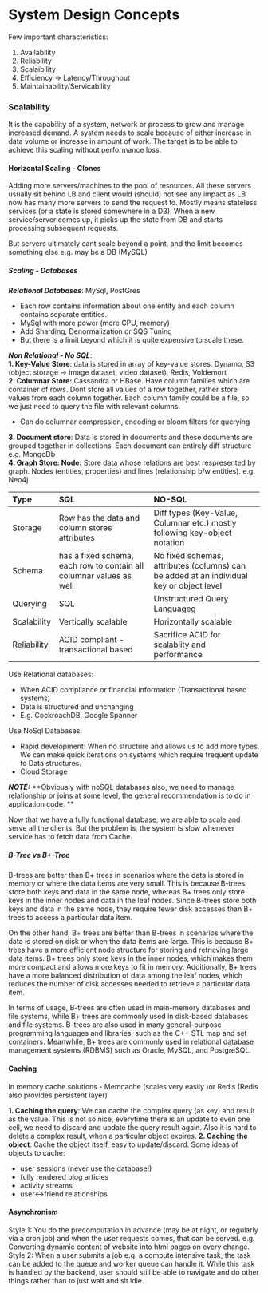# System Design Concepts

Few important characteristics:
1. Availability
2. Reliability
3. Scalaibility
4. Efficiency -> Latency/Throughput
5. Maintainability/Servicability

### Scalability
It is the capability of a system, network or process to grow and manage increased demand. A system needs to scale because of either increase in data volume 
or increase in amount of work. The target is to be able to achieve this scaling without performance loss.

#### Horizontal Scaling - Clones
Adding more servers/machines to the pool of resources. All these servers usually sit behind LB and client would (should) not see any impact as LB now has
many more servers to send the request to. Mostly means stateless services (or a state is stored somewhere in a DB). When a new service/server comes up,
it picks up the state from DB and starts processing subsequent requests.

But servers ultimately cant scale beyond a point, and the limit becomes something else e.g. may be a DB (MySQL)

##### Scaling - Databases
_**Relational Databases**_: MySql, PostGres
- Each row contains information about one entity and each column contains separate entities.
- MySql with more power (more CPU, memory)
- Add Sharding, Denormalization or SQS Tuning
- But there is a limit beyond which it is quite expensive to scale these.

_**Non Relational - No SQL**_:</br>
**1. Key-Value Store**: data is stored in array of key-value stores. Dynamo, S3 (object storage -> image dataset, video dataset), Redis, Voldemort</br>
**2. Columnar Store:** Cassandra or HBase. Have column families which are container of rows. Dont store all values of a row together, rather store values 
from each column together. Each column family could be a file, so we just need to query the file with relevant columns. 
- Can do columnar compression, encoding or bloom filters for querying </br>

**3. Document store**: Data is stored in documents and these documents are grouped together in collections. Each document can entirely diff structure e.g. MongoDb </br>
**4. Graph Store: Node:** Store data whose relations are best respresented by graph. Nodes (entities, properties) and lines (relationship b/w entities). e.g. Neo4j</br>

| Type      | SQL | NO-SQL    |
| :---        |    :----   |          :--- |
| Storage     | Row has the data and column stores attributes       | Diff types (Key-Value, Columnar etc.) mostly following key-object notation  |
| Schema      | has a fixed schema, each row to contain all columnar values as well  | No fixed schemas, attributes (columns) can be added at an individual key or object level|
| Querying    |  SQL | Unstructured Query Languageg
| Scalability    | Vertically scalable | Horizontally scalable
| Reliability    | ACID compliant - transactional based | Sacrifice ACID for scalablity and performance


Use Relational databases: 
- When ACID compliance or financial information (Transactional based systems)
- Data is structured and unchanging
- E.g. CockroachDB, Google Spanner

Use NoSql Databases:
- Rapid development: When no structure and allows us to add more types. We can make quick iterations on systems which require frequent update to Data structures.
- Cloud Storage

_**NOTE:**_
**Obviously with noSQL databases also, we need to manage relationship or joins at some level, the general recommendation is to do in application code. **

Now that we have a fully functional database, we are able to scale and serve all the clients. But the problem is, the system is slow whenever service has
to fetch data from Cache.

##### B-Tree vs B+-Tree
B-trees are better than B+ trees in scenarios where the data is stored in memory or where the data items are very small. This is because B-trees store both keys and data in the same node, whereas B+ trees only store keys in the inner nodes and data in the leaf nodes. Since B-trees store both keys and data in the same node, they require fewer disk accesses than B+ trees to access a particular data item.

On the other hand, B+ trees are better than B-trees in scenarios where the data is stored on disk or when the data items are large. This is because B+ trees have a more efficient node structure for storing and retrieving large data items. B+ trees only store keys in the inner nodes, which makes them more compact and allows more keys to fit in memory. Additionally, B+ trees have a more balanced distribution of data among the leaf nodes, which reduces the number of disk accesses needed to retrieve a particular data item.

In terms of usage, B-trees are often used in main-memory databases and file systems, while B+ trees are commonly used in disk-based databases and file systems. B-trees are also used in many general-purpose programming languages and libraries, such as the C++ STL map and set containers. Meanwhile, B+ trees are commonly used in relational database management systems (RDBMS) such as Oracle, MySQL, and PostgreSQL.

#### Caching
In memory cache solutions - Memcache (scales very easily )or Redis (Redis also provides persistent layer)

**1. Caching the query**: We can cache the complex query (as key) and result as the value. This is not so nice, everytime there is an update to even one cell, we need to discard and update the query result again. Also it is hard to delete a complex result, when a particular object expires.
**2. Caching the object**: Cache the object itself, easy to update/discard.
Some ideas of objects to cache:
- user sessions (never use the database!)
- fully rendered blog articles
- activity streams
- user<->friend relationships


#### Asynchronism
Style 1: You do the precomputation in advance (may be at night, or regularly via a cron job) and when the user requests comes, that can be served. e.g. Converting dynamic content of website into html pages on every change. </br>
Style 2: When a user submits a job e.g. a compute intensive task, the task can be added to the queue and worker queue can handle it. While this task is handled by the backend, user should still be able to navigate and do other things rather than to just wait and sit idle. </br>

